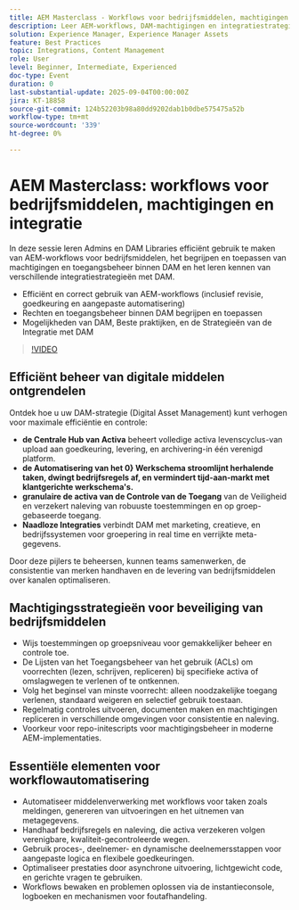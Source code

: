 ```yaml
---
title: AEM Masterclass - Workflows voor bedrijfsmiddelen, machtigingen en integratie
description: Leer AEM-workflows, DAM-machtigingen en integratiestrategieën. Ideaal voor Admins and DAM Libraries die op zoek zijn naar best practices en tips voor automatisering.
solution: Experience Manager, Experience Manager Assets
feature: Best Practices
topic: Integrations, Content Management
role: User
level: Beginner, Intermediate, Experienced
doc-type: Event
duration: 0
last-substantial-update: 2025-09-04T00:00:00Z
jira: KT-18858
source-git-commit: 124b52203b98a80dd9202dab1b0dbe575475a52b
workflow-type: tm+mt
source-wordcount: '339'
ht-degree: 0%

---
```



# AEM Masterclass: workflows voor bedrijfsmiddelen, machtigingen en integratie

In deze sessie leren Admins en DAM Libraries efficiënt gebruik te maken van AEM-workflows voor bedrijfsmiddelen, het begrijpen en toepassen van machtigingen en toegangsbeheer binnen DAM en het leren kennen van verschillende integratiestrategieën met DAM.

* Efficiënt en correct gebruik van AEM-workflows (inclusief revisie, goedkeuring en aangepaste automatisering)
* Rechten en toegangsbeheer binnen DAM begrijpen en toepassen
* Mogelijkheden van DAM, Beste praktijken, en de Strategieën van de Integratie met DAM

>[!VIDEO](https://video.tv.adobe.com/v/3471383/?learn=on&enablevpops)

## Efficiënt beheer van digitale middelen ontgrendelen

Ontdek hoe u uw DAM-strategie (Digital Asset Management) kunt verhogen voor maximale efficiëntie en controle:

* **de Centrale Hub van Activa** beheert volledige activa levenscyclus-van upload aan goedkeuring, levering, en archivering-in één verenigd platform.
* **de Automatisering van het 0} Werkschema stroomlijnt herhalende taken, dwingt bedrijfsregels af, en vermindert tijd-aan-markt met klantgerichte werkschema&#39;s.**
* **granulaire de activa van de Controle van de Toegang** van de Veiligheid en verzekert naleving van robuuste toestemmingen en op groep-gebaseerde toegang.
* **Naadloze Integraties** verbindt DAM met marketing, creatieve, en bedrijfssystemen voor groepering in real time en verrijkte meta-gegevens.

Door deze pijlers te beheersen, kunnen teams samenwerken, de consistentie van merken handhaven en de levering van bedrijfsmiddelen over kanalen optimaliseren.

## Machtigingsstrategieën voor beveiliging van bedrijfsmiddelen

* Wijs toestemmingen op groepsniveau voor gemakkelijker beheer en controle toe.
* De Lijsten van het Toegangsbeheer van het gebruik (ACLs) om voorrechten (lezen, schrijven, repliceren) bij specifieke activa of omslagwegen te verlenen of te ontkennen.
* Volg het beginsel van minste voorrecht: alleen noodzakelijke toegang verlenen, standaard weigeren en selectief gebruik toestaan.
* Regelmatig controles uitvoeren, documenten maken en machtigingen repliceren in verschillende omgevingen voor consistentie en naleving.
* Voorkeur voor repo-initescripts voor machtigingsbeheer in moderne AEM-implementaties.

## Essentiële elementen voor workflowautomatisering

* Automatiseer middelenverwerking met workflows voor taken zoals meldingen, genereren van uitvoeringen en het uitnemen van metagegevens.
* Handhaaf bedrijfsregels en naleving, die activa verzekeren volgen verenigbare, kwaliteit-gecontroleerde wegen.
* Gebruik proces-, deelnemer- en dynamische deelnemersstappen voor aangepaste logica en flexibele goedkeuringen.
* Optimaliseer prestaties door asynchrone uitvoering, lichtgewicht code, en gerichte vragen te gebruiken.
* Workflows bewaken en problemen oplossen via de instantieconsole, logboeken en mechanismen voor foutafhandeling.